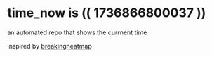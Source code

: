 # time_now is (( 1736866800037 ))

an automated repo that shows the currnent time

inspired by [breakingheatmap](https://github.com/breakingheatmap/breakingheatmap)